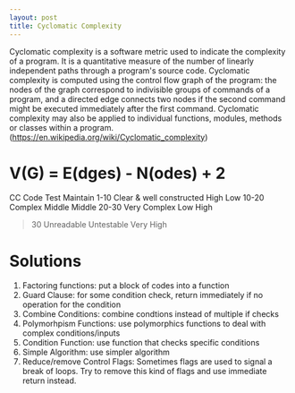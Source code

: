 ```yaml
---
layout: post
title: Cyclomatic Complexity
---
```

Cyclomatic complexity is a software metric used to indicate the complexity of a program. It is a quantitative measure of the number of linearly independent paths through a program's source code.
Cyclomatic complexity is computed using the control flow graph of the program: the nodes of the graph correspond to indivisible groups of commands of a program, and a directed edge connects two nodes if the second command might be executed immediately after the first command. Cyclomatic complexity may also be applied to individual functions, modules, methods or classes within a program.
(https://en.wikipedia.org/wiki/Cyclomatic_complexity)
# V(G) = E(dges) - N(odes) + 2

CC  Code  Test  Maintain
1-10  Clear & well constructed  High  Low
10-20 Complex Middle  Middle
20-30 Very Complex  Low High
>30 Unreadable  Untestable  Very High

# Solutions
1. Factoring functions: put a block of codes into a function
2. Guard Clause: for some condition check, return immediately if no operation for the condition
3. Combine Conditions: combine condtions instead of multiple if checks
4. Polymorhpism Functions: use polymorphics functions to deal with complex conditions/inputs
5. Condition Function: use function that checks specific conditions
6. Simple Algorithm: use simpler algorithm
7. Reduce/remove Control Flags: Sometimes flags are used to signal a break of loops. Try to remove this kind of flags and use immediate return instead.
